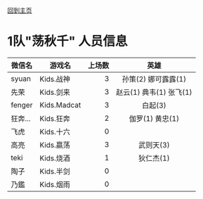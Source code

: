 [回到主页](README.md)

# 1队"荡秋千" 人员信息


|微信名|   游戏名     | 上场数 |英雄|
|----------|-----------|-:|:------:|
|syuan| Kids.战神  | 3 | 孙策(2) 娜可露露(1)  |
|先荣| Kids.剑来  | 3 | 赵云(1) 典韦(1) 张飞(1) |
|fenger | Kids.Madcat| 3 |白起(3)   |
|狂奔... |Kids.狂奔  | 2|伽罗(1) 黄忠(1)  |
|飞虎 | Kids.十六  | 0 ||
|高亮 | Kids.嬴荡  | 3|武则天(3) |
|teki| Kids.烧酒  | 1 |狄仁杰(1)|
|陶子| Kids.半剑  | 0||
|乃鑑| Kids.烟雨  | 0||
